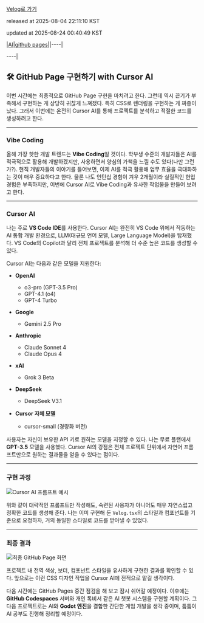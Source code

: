 [Velog로 가기](https://velog.io/@choi-hyk/GitHub-Pages-GitHub-Page-구현하기-with-Cursor-AI)

released at 2025-08-04 22:11:10 KST

updated at 2025-08-24 00:40:49 KST

|[AI](https://velog.io/tags/AI)|[github pages](https://velog.io/tags/github-pages)||----|

----|

## 🛠️ GitHub Page 구현하기 with Cursor AI

이번 시간에는 최종적으로 GitHub Page 구현을 마치려고 한다. 그런데 역시 끈기가 부족해서 구현하는 게 상당히 귀찮게 느껴졌다. 특히 CSS로 렌더링을 구현하는 게 짜증이 났다. 그래서 이번에는 온전히 Cursor AI를 통해 프로젝트를 분석하고 적절한 코드를 생성하려고 한다.

---

### Vibe Coding

올해 가장 핫한 개발 트렌드는 **Vibe Coding**일 것이다. 학부생 수준의 개발자들은 AI를 적극적으로 활용해 개발하겠지만, 사용하면서 양심의 가책을 느낄 수도 있다(나만 그런가?). 현직 개발자들의 이야기를 들어보면, 이제 AI를 적극 활용해 업무 효율을 극대화하는 것이 매우 중요하다고 한다. 물론 나도 인턴십 경험이 겨우 2개월이라 실질적인 현업 경험은 부족하지만, 이번에 Cursor AI로 Vibe Coding과 유사한 작업물을 만들어 보려고 한다.

---

### Cursor AI

나는 주로 **VS Code IDE**를 사용한다. Cursor AI는 완전히 VS Code 위에서 작동하는 AI 통합 개발 환경으로, LLM(대규모 언어 모델, Large Language Model)을 탑재했다. VS Code의 Copilot과 달리 전체 프로젝트를 분석해 더 수준 높은 코드를 생성할 수 있다.

Cursor AI는 다음과 같은 모델을 지원한다:

* **OpenAI**

  * o3-pro (GPT-3.5 Pro)
  * GPT-4.1 (o4)
  * GPT-4 Turbo
* **Google**

  * Gemini 2.5 Pro
* **Anthropic**

  * Claude Sonnet 4
  * Claude Opus 4
* **xAI**

  * Grok 3 Beta
* **DeepSeek**

  * DeepSeek V3.1
* **Cursor 자체 모델**

  * cursor-small (경량화 버전)

사용자는 자신이 보유한 API 키로 원하는 모델을 지정할 수 있다. 나는 무료 플랜에서 **GPT-3.5** 모델을 사용했다. Cursor AI의 강점은 전체 프로젝트 단위에서 자연어 프롬프트만으로 원하는 결과물을 얻을 수 있다는 점이다.

---

### 구현 과정

![Cursor AI 프롬프트 예시](https://github.com/user-attachments/assets/1e40c8b7-6427-48db-abae-ba7a3e6d9adb)

위와 같이 대략적인 프롬프트만 작성해도, 숙련된 사용자가 아니어도 매우 자연스럽고 정확한 코드를 생성해 준다. 나는 이미 구현해 둔 `Velog.tsx`의 스타일과 컴포넌트를 기준으로 요청하자, 거의 동일한 스타일로 코드를 받아낼 수 있었다.

---

### 최종 결과

![최종 GitHub Page 화면](https://github.com/user-attachments/assets/da280393-2c6f-4bed-8bb2-fb21b6ad0622)

프로젝트 내 전역 색상, 보더, 컴포넌트 스타일을 유사하게 구현한 결과를 확인할 수 있다. 앞으로는 이런 CSS 디자인 작업을 Cursor AI에 전적으로 맡길 생각이다.

다음 시간에는 GitHub Pages 중간 점검을 해 보고 잠시 쉬어갈 예정이다. 이후에는 **GitHub Codespaces** 서버와 개인 톡비서 같은 AI 챗봇 시스템을 구현할 계획이다. 그다음 프로젝트로는 AI와 **Godot 엔진**을 결합한 간단한 게임 개발을 생각 중이며, 틈틈이 AI 공부도 진행해 정리할 예정이다.
